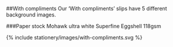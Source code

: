 <section id="stationery-page-with-compliments">
</section>

##With compliments
Our ‘With compliments’ slips have 5 different background images.

###Paper stock
Mohawk ultra white Superfine Eggshell 118gsm

{% include stationery/images/with-compliments.svg %}